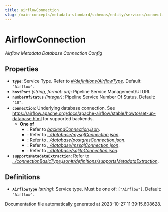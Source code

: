 ```yaml
---
title: airflowConnection
slug: /main-concepts/metadata-standard/schemas/entity/services/connections/pipeline/airflowconnection
---
```


# AirflowConnection

*Airflow Metadata Database Connection Config*

## Properties

- **`type`**: Service Type. Refer to *[#/definitions/AirflowType](#definitions/AirflowType)*. Default: `"Airflow"`.
- **`hostPort`** *(string, format: uri)*: Pipeline Service Management/UI URI.
- **`numberOfStatus`** *(integer)*: Pipeline Service Number Of Status. Default: `"10"`.
- **`connection`**: Underlying database connection. See https://airflow.apache.org/docs/apache-airflow/stable/howto/set-up-database.html for supported backends.
  - **One of**
    - : Refer to *[backendConnection.json](#ckendConnection.json)*.
    - : Refer to *[../database/mysqlConnection.json](#/database/mysqlConnection.json)*.
    - : Refer to *[../database/postgresConnection.json](#/database/postgresConnection.json)*.
    - : Refer to *[../database/mssqlConnection.json](#/database/mssqlConnection.json)*.
    - : Refer to *[../database/sqliteConnection.json](#/database/sqliteConnection.json)*.
- **`supportsMetadataExtraction`**: Refer to *[../connectionBasicType.json#/definitions/supportsMetadataExtraction](#/connectionBasicType.json#/definitions/supportsMetadataExtraction)*.
## Definitions

- <a id="definitions/AirflowType"></a>**`AirflowType`** *(string)*: Service type. Must be one of: `["Airflow"]`. Default: `"Airflow"`.


Documentation file automatically generated at 2023-10-27 11:39:15.608628.
